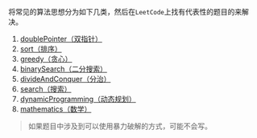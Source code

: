 将常见的算法思想分为如下几类，然后在`LeetCode`上找有代表性的题目的来解决。

1. [doublePointer（双指针）](./1.doublePointer/index.md)
2. [sort（排序）](./2.sort/index.md)
3. [greedy（贪心）](./3.greedy/index.md)
4. [binarySearch（二分搜索）](./4.binarySearch/index.md)
5. [divideAndConquer（分治）](./5.divideAndConquer/index.md)
6. [search（搜索）](./6.search/index.md)
7. [dynamicProgramming（动态规划）](./7.dynamicProgramming/index.md)
8. [mathematics（数学）](./8.mathematics/index.md)

> 如果题目中涉及到可以使用暴力破解的方式，可能不会写。
